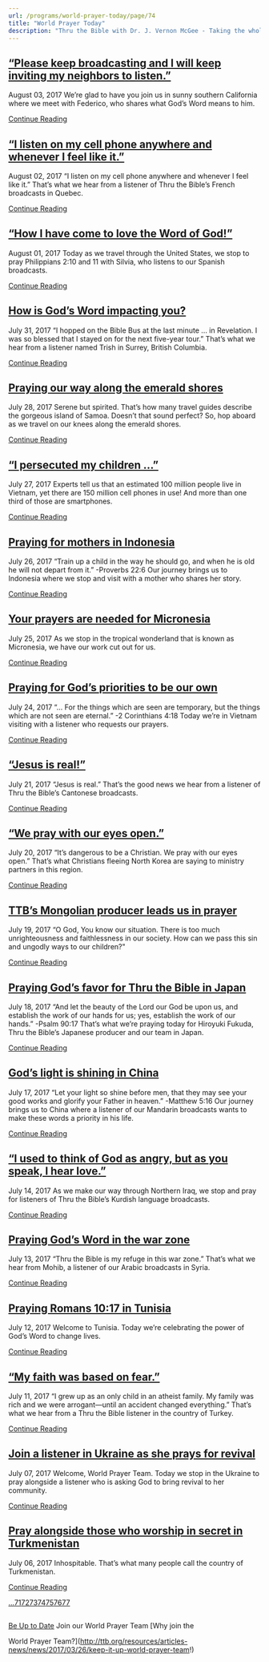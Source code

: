 ```yaml
---
url: /programs/world-prayer-today/page/74
title: "World Prayer Today"
description: "Thru the Bible with Dr. J. Vernon McGee - Taking the whole Word to the whole world"
---
```







## [“Please keep broadcasting and I will keep inviting my neighbors to listen.”](../world-prayer-today/2017/08/03/please-keep-broadcasting-and-i-will-keep-inviting-my-neighbors-to-listen-)


August 03, 2017
We’re glad to have you join us in sunny southern California where we meet with Federico, who shares what God’s Word means to him.


[Continue Reading](../world-prayer-today/2017/08/03/please-keep-broadcasting-and-i-will-keep-inviting-my-neighbors-to-listen-)




## [“I listen on my cell phone anywhere and whenever I feel like it.”](../world-prayer-today/2017/08/02/i-listen-on-my-cell-phone-anywhere-and-whenever-i-feel-like-it-)


August 02, 2017
“I listen on my cell phone anywhere and whenever I feel like it.” That’s what we hear from a listener of Thru the Bible’s French broadcasts in Quebec. 


[Continue Reading](../world-prayer-today/2017/08/02/i-listen-on-my-cell-phone-anywhere-and-whenever-i-feel-like-it-)




## [“How I have come to love the Word of God!”](../world-prayer-today/2017/08/01/how-i-have-come-to-love-the-word-of-god!)


August 01, 2017
Today as we travel through the United States, we stop to pray Philippians 2:10 and 11 with Silvia, who listens to our Spanish broadcasts. 


[Continue Reading](../world-prayer-today/2017/08/01/how-i-have-come-to-love-the-word-of-god!)




## [How is God’s Word impacting you?](../world-prayer-today/2017/07/31/how-is-god-s-word-impacting-you)


July 31, 2017
“I hopped on the Bible Bus at the last minute … in Revelation. I was so blessed that I stayed on for the next five-year tour.” That’s what we hear from a listener named Trish in Surrey, British Columbia.


[Continue Reading](../world-prayer-today/2017/07/31/how-is-god-s-word-impacting-you)




## [Praying our way along the emerald shores](../world-prayer-today/2017/07/28/praying-our-way-along-the-emerald-shores)


July 28, 2017
Serene but spirited. That’s how many travel guides describe the gorgeous island of Samoa. Doesn’t that sound perfect? So, hop aboard as we travel on our knees along the emerald shores. 


[Continue Reading](../world-prayer-today/2017/07/28/praying-our-way-along-the-emerald-shores)




## [“I persecuted my children …”](../world-prayer-today/2017/07/27/i-persecuted-my-children)


July 27, 2017
Experts tell us that an estimated 100 million people live in Vietnam, yet there are 150 million cell phones in use! And more than one third of those are smartphones. 


[Continue Reading](../world-prayer-today/2017/07/27/i-persecuted-my-children)




## [Praying for mothers in Indonesia](../world-prayer-today/2017/07/26/praying-for-mothers-in-indonesia)


July 26, 2017
“Train up a child in the way he should go, and when he is old he will not depart from it.” -Proverbs 22:6 Our journey brings us to Indonesia where we stop and visit with a mother who shares her story.


[Continue Reading](../world-prayer-today/2017/07/26/praying-for-mothers-in-indonesia)




## [Your prayers are needed for Micronesia](../world-prayer-today/2017/07/25/your-prayers-are-needed-for-micronesia)


July 25, 2017
As we stop in the tropical wonderland that is known as Micronesia, we have our work cut out for us. 


[Continue Reading](../world-prayer-today/2017/07/25/your-prayers-are-needed-for-micronesia)




## [Praying for God’s priorities to be our own](../world-prayer-today/2017/07/24/praying-for-god-s-priorities-to-be-our-own)


July 24, 2017
“… For the things which are seen are temporary, but the things which are not seen are eternal.” -2 Corinthians 4:18 Today we’re in Vietnam visiting with a listener who requests our prayers.


[Continue Reading](../world-prayer-today/2017/07/24/praying-for-god-s-priorities-to-be-our-own)




## [“Jesus is real!”](../world-prayer-today/2017/07/21/jesus-is-real!)


July 21, 2017
“Jesus is real.” That’s the good news we hear from a listener of Thru the Bible’s Cantonese broadcasts. 


[Continue Reading](../world-prayer-today/2017/07/21/jesus-is-real!)




## [“We pray with our eyes open.”](../world-prayer-today/2017/07/20/we-pray-with-our-eyes-open-)


July 20, 2017
“It’s dangerous to be a Christian. We pray with our eyes open.” That’s what Christians fleeing North Korea are saying to ministry partners in this region. 


[Continue Reading](../world-prayer-today/2017/07/20/we-pray-with-our-eyes-open-)




## [TTB’s Mongolian producer leads us in prayer](../world-prayer-today/2017/07/19/ttb-s-mongolian-producer-leads-us-in-prayer)


July 19, 2017
“O God, You know our situation. There is too much unrighteousness and faithlessness in our society. How can we pass this sin and ungodly ways to our children?"


[Continue Reading](../world-prayer-today/2017/07/19/ttb-s-mongolian-producer-leads-us-in-prayer)




## [Praying God’s favor for Thru the Bible in Japan](../world-prayer-today/2017/07/18/praying-god-s-favor-for-thru-the-bible-in-japan)


July 18, 2017
“And let the beauty of the Lord our God be upon us, and establish the work of our hands for us; yes, establish the work of our hands.” -Psalm 90:17 That’s what we’re praying today for Hiroyuki Fukuda, Thru the Bible’s Japanese producer and our team in Japan. 


[Continue Reading](../world-prayer-today/2017/07/18/praying-god-s-favor-for-thru-the-bible-in-japan)




## [God’s light is shining in China](../world-prayer-today/2017/07/17/god-s-light-is-shining-in-china)


July 17, 2017
“Let your light so shine before men, that they may see your good works and glorify your Father in heaven.” -Matthew 5:16 Our journey brings us to China where a listener of our Mandarin broadcasts wants to make these words a priority in his life.


[Continue Reading](../world-prayer-today/2017/07/17/god-s-light-is-shining-in-china)




## [“I used to think of God as angry, but as you speak, I hear love.”](../world-prayer-today/2017/07/14/i-used-to-think-of-god-as-angry-but-as-you-speak-i-hear-love-)


July 14, 2017
As we make our way through Northern Iraq, we stop and pray for listeners of Thru the Bible’s Kurdish language broadcasts. 


[Continue Reading](../world-prayer-today/2017/07/14/i-used-to-think-of-god-as-angry-but-as-you-speak-i-hear-love-)




## [Praying God’s Word in the war zone](../world-prayer-today/2017/07/13/praying-god-s-word-in-the-war-zone)


July 13, 2017
“Thru the Bible is my refuge in this war zone.” That’s what we hear from Mohib, a listener of our Arabic broadcasts in Syria.


[Continue Reading](../world-prayer-today/2017/07/13/praying-god-s-word-in-the-war-zone)




## [Praying Romans 10:17 in Tunisia](../world-prayer-today/2017/07/12/praying-romans-10-17-in-tunisia)


July 12, 2017
Welcome to Tunisia. Today we’re celebrating the power of God’s Word to change lives. 


[Continue Reading](../world-prayer-today/2017/07/12/praying-romans-10-17-in-tunisia)




## [“My faith was based on fear.”](../world-prayer-today/2017/07/11/my-faith-was-based-on-fear-)


July 11, 2017
“I grew up as an only child in an atheist family. My family was rich and we were arrogant—until an accident changed everything.” That’s what we hear from a Thru the Bible listener in the country of Turkey. 


[Continue Reading](../world-prayer-today/2017/07/11/my-faith-was-based-on-fear-)




## [Join a listener in Ukraine as she prays for revival](../world-prayer-today/2017/07/07/join-a-listener-in-ukraine-as-she-prays-for-revival)


July 07, 2017
Welcome, World Prayer Team. Today we stop in the Ukraine to pray alongside a listener who is asking God to bring revival to her community. 


[Continue Reading](../world-prayer-today/2017/07/07/join-a-listener-in-ukraine-as-she-prays-for-revival)




## [Pray alongside those who worship in secret in Turkmenistan](../world-prayer-today/2017/07/06/pray-alongside-those-who-worship-in-secret-in-turkmenistan)


July 06, 2017
Inhospitable. That’s what many people call the country of Turkmenistan. 


[Continue Reading](../world-prayer-today/2017/07/06/pray-alongside-those-who-worship-in-secret-in-turkmenistan)





[...](https://ttb.org/programs/world-prayer-today/page/70)[71](https://ttb.org/programs/world-prayer-today/page/71)[72](https://ttb.org/programs/world-prayer-today/page/72)[73](https://ttb.org/programs/world-prayer-today/page/73)[74](https://ttb.org/programs/world-prayer-today/page/74)[75](https://ttb.org/programs/world-prayer-today/page/75)[76](https://ttb.org/programs/world-prayer-today/page/76)[77](https://ttb.org/programs/world-prayer-today/page/77)





## 




[Be Up to Date](http://feeds.feedburner.com/WorldPrayerToday "World Prayer Today RSS Feed")
Join our World Prayer Team
[Why join the  

World Prayer Team?](http://ttb.org/resources/articles-news/news/2017/03/26/keep-it-up-world-prayer-team!)




